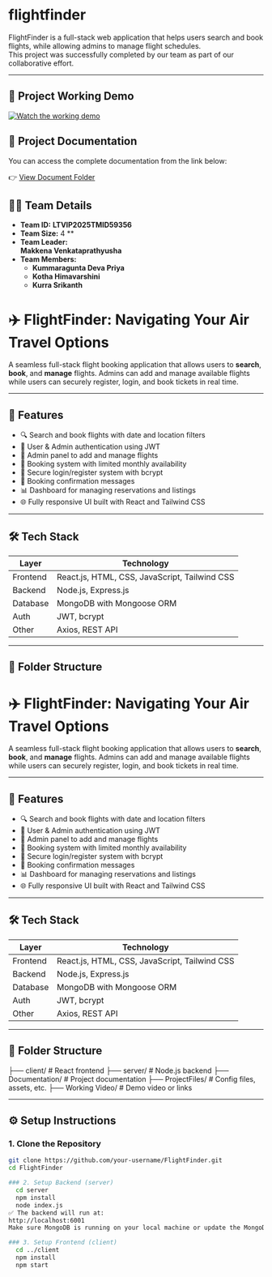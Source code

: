 # flightfinder

FlightFinder is a full-stack web application that helps users search and book flights, while allowing admins to manage flight schedules.  
This project was successfully completed by our team as part of our collaborative effort.

---
## 🚀 Project Working Demo

[![Watch the working demo](https://img.shields.io/badge/View-Working%20Demo-blue?logo=google-drive)](https://drive.google.com/file/d/1TK3Q6BXr5X6tiIUkyJfjwjSTpIU6qQ3x/view?usp=sharing)

## 📄 Project Documentation

You can access the complete documentation from the link below:

👉 [View Document Folder](https://drive.google.com/drive/folders/19rsn1jEN3DxbD5QJI2xA0dEe0aZao9B2)
## 👨‍💻 Team Details

- **Team ID:** **LTVIP2025TMID59356**
- **Team Size:** 4 ** 
- **Team Leader:**  
     **Makkena Venkataprathyusha** 
- **Team Members:**  
  - **Kummaragunta Deva Priya**  
  - **Kotha Himavarshini**  
  - **Kurra Srikanth**

# ✈️ FlightFinder: Navigating Your Air Travel Options

A seamless full-stack flight booking application that allows users to **search**, **book**, and **manage** flights. Admins can add and manage available flights while users can securely register, login, and book tickets in real time.

---

## 🚀 Features

- 🔍 Search and book flights with date and location filters  
- 👤 User & Admin authentication using JWT  
- 🛫 Admin panel to add and manage flights  
- 📅 Booking system with limited monthly availability  
- 🔐 Secure login/register system with bcrypt  
- 📧 Booking confirmation messages  
- 📊 Dashboard for managing reservations and listings  
- 🌐 Fully responsive UI built with React and Tailwind CSS

---

## 🛠️ Tech Stack

| Layer       | Technology                     |
|-------------|--------------------------------|
| Frontend    | React.js, HTML, CSS, JavaScript, Tailwind CSS |
| Backend     | Node.js, Express.js            |
| Database    | MongoDB with Mongoose ORM      |
| Auth        | JWT, bcrypt                    |
| Other       | Axios, REST API                |

---

## 📁 Folder Structure

# ✈️ FlightFinder: Navigating Your Air Travel Options

A seamless full-stack flight booking application that allows users to **search**, **book**, and **manage** flights. Admins can add and manage available flights while users can securely register, login, and book tickets in real time.

---

## 🚀 Features

- 🔍 Search and book flights with date and location filters  
- 👤 User & Admin authentication using JWT  
- 🛫 Admin panel to add and manage flights  
- 📅 Booking system with limited monthly availability  
- 🔐 Secure login/register system with bcrypt  
- 📧 Booking confirmation messages  
- 📊 Dashboard for managing reservations and listings  
- 🌐 Fully responsive UI built with React and Tailwind CSS

---

## 🛠️ Tech Stack

| Layer       | Technology                     |
|-------------|--------------------------------|
| Frontend    | React.js, HTML, CSS, JavaScript, Tailwind CSS |
| Backend     | Node.js, Express.js            |
| Database    | MongoDB with Mongoose ORM      |
| Auth        | JWT, bcrypt                    |
| Other       | Axios, REST API                |

---

## 📁 Folder Structure

├── client/ # React frontend
├── server/ # Node.js backend
├── Documentation/ # Project documentation
├── ProjectFiles/ # Config files, assets, etc.
├──  Working Video/ # Demo video or links


---

## ⚙️ Setup Instructions

### 1. Clone the Repository

```bash
git clone https://github.com/your-username/FlightFinder.git
cd FlightFinder

### 2. Setup Backend (server)
  cd server
  npm install
  node index.js
✅ The backend will run at:
http://localhost:6001
Make sure MongoDB is running on your local machine or update the MongoDB connection string in server/config/db.js accordingly.

### 3. Setup Frontend (client)
  cd ../client
  npm install
  npm start


